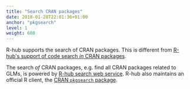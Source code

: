 ```yaml
---
title: "Search CRAN packages"
date: 2018-01-28T22:01:36+01:00
anchor: "pkgsearch"
level: 1
weight: 600
---
```


R-hub supports the search of CRAN packages. This is different from [R-hub's support of code search _in_ CRAN packages](#cranatgh).

The search _of_ CRAN packages, e.g. find all CRAN packages related to GLMs, is powered by [R-hub search web service](https://github.com/metacran/search). R-hub also maintains an official R client, the [CRAN `pkgsearch` package](https://r-hub.github.io/pkgsearch/index.html).

